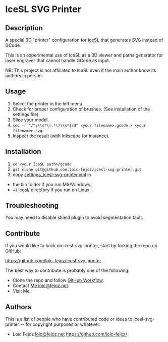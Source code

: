 IceSL SVG Printer
=================

Description
-----------

A special 3D "printer" configuration for [IceSL](http://www.loria.fr/~slefebvr/icesl/) that generates SVG instead of GCode.

This is an experimental use of IceSL as a 3D viewer and paths generator for laser engraver that cannot handle GCode as input.

NB: This project is not affiliated to IceSL even if the main author know its authors in person.

Usage
-----

1. Select the printer in the left menu.
2. Check for proper configuration of brushes. (See installation of the settings file)
3. Slice your model.
4. `sed -r "/^;\\s*\(.*\)\\s*$/d" <your filename>.gcode > <your filename>.svg`.
5. Inspect the result (with Inkscape for instance).

Installation
------------

1. `cd <your IceSL path>/gcode`
2. `git clone git@github.com:loic-fejoz/icesl-svg-printer.git`
3. copy [settings_icesl-svg-printer.xml](https://raw.githubusercontent.com/loic-fejoz/icesl-svg-printer/master/settings_icesl-svg-printer.xml) in
 - the bin folder if you run MS/Windows,
 - ~/.icesl/ directory if you run on Linux.

Troubleshooting
---------------
You may need to disable shield plugin to avoid segmentation fault.

Contribute
----------

If you would like to hack on icesl-svg-printer, start by forking the repo on GitHub:

https://github.com/loic-fejoz/icesl-svg-printer

The best way to contribute is probably one of the following:

* Clone the repo and follow [GitHub Workflow](https://guides.github.com/introduction/flow/index.html).
* Contact [Me <loic@fejoz.net>](mailto:loic@fejoz.net).
* Visit Me.

Authors
-------

This is a list of people who have contributed code or ideas to icesl-svg-printer --
for copyright purposes or whatever.

* Loïc Fejoz <loic@fejoz.net> <https://github.com/loic-fejoz/>
